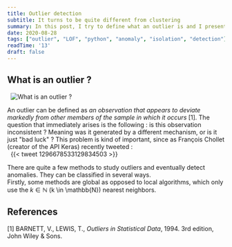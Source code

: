 ```yaml
---
title: Outlier detection
subtitle: It turns to be quite different from clustering
summary: In this post, I try to define what an outlier is and I present several ways to approach the problem of anomaly detection. Then, I go more in depth about the method called Local Outlier Factor. After a brief introduction about the mathematical foundations of this algorithm, I apply it on a specific dataset to show its power, using both Python and R.
date: 2020-08-28
tags: ["outlier", "LOF", "python", "anomaly", "isolation", "detection"]
readTime: '13'
draft: false
---
```


## What is an outlier ?  
&nbsp;
![What is an outlier ?](/img/res/same_but_different.resized.jpg)  

An outlier can be defined as *an observation that appears to deviate markedly from other members of the sample in which it occurs* [1]. The question that immediately arises is the following : is this observation inconsistent ? Meaning was it generated by a different mechanism, or is it just "bad luck" ? This problem is kind of important, since as François Chollet (creator of the API Keras) recently tweeted :  
&nbsp; 
{{< tweet 1296678533129834503 >}}  

There are quite a few methods to study outliers and eventually detect anomalies. They can be classified in several ways.  
Firstly, some methods are global as opposed to local algorithms, which only use the $k \in \mathbb{N}$ \(k \in \mathbb{N}\) nearest neighbors. 

## References

[1] BARNETT, V., LEWIS, T., *Outliers in Statistical Data*, 1994. 3rd edition, John Wiley \& Sons.